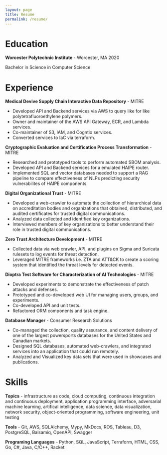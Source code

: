 ```yaml
---
layout: page
title: Resume
permalink: /resume/
---
```


# Education

**Worcester Polytechnic Institute** - Worcester, MA 2020

Bachelor in Science in Computer Science

# Experience

**Medical Devive Supply Chain Interactive Data Repository** - MITRE

- Developed API and Backend services via AWS to query like for like polytetrafluoroethylene polymers.
- Owner and maintainer of the AWS API Gateway, ECR, and Lambda services.
- Co-maintainer of S3, IAM, and Cogntio services.
- Converted services to IaC via terraform.

**Cryptographic Evaluation and Certification Process Transformation** - MITRE

- Researched and prototyped tools to perform automated SBOM analysis.
- Developed API and Backend services for a emulated HAIPE router.
- Implemented SQL and vector databases needed to support a RAG pipeline to compare effectiveness of NLPs predicting security vulnerabilites of HAIPE components.

**Digital Organizational Trust** - MITRE

- Developed a web-crawler to automate the collection of hierarchical data on accreditation bodies and organizations that obtained, distributed, and audited certificates for trusted digital communications.
- Analyzed data collected and identified key organizations.
- Interviewed members of key organizations to better understand their role in trusted digital communications.

**Zero Trust Architecture Development** - MITRE

- Collected data via web crawler, API, and plugins on Sigma and Suricata rulesets to log events for threat detection.
- Leveraged MITRE frameworks i.e. ZTA and ATT&CK to create a scoring system that identified the threat levels for detected events.

**Dioptra Test Software for Characterization of AI Technologies** - MITRE

- Developed experiments to demonstrate the effectiveness of patch attacks and defenses.
- Prototyped and co-developed web UI for managing users, groups, and experiments.
- Co-developed API and unit tests.
- Refactored ORM components and task engine.

**Database Manager** - Consumer Research Solutions

- Co-managed the collection, quality assurance, and content delivery of one of the largest powersports databases for the United States and Canadian markets.
- Designed SQL databases, automated web-crawlers, and integrated services into an application that could run remotely.
- Analyzed and Visualized key data sets that were used in showcases and publications.

# Skills

**Topics** - infrastructure as code, cloud computing, continuous integration and continuous deployment, application programming interface, adversarial machine learning, artifical intelligence, data science, data visualization, network security, object-oriented programming, software engineering, unit testing

**Tools** - Git, AWS, SQLAlchemy, Mypy, MkDocs, ROS, Tableau, D3, PostgreSQL, Balsamiq, OpenAPI, Swagger

**Programing Languages** - Python, SQL, JavaScript, Terraform, HTML, CSS, Go, C#, Java, C/C++, Racket
